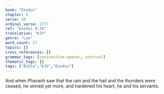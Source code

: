 ```yaml
---
book: "Exodus"
chapter: 9
verse: 34
ordinal_verse: 1777
ref: "Exodus 9:34"
translation: "KJV"
genre: "Law"
word_count: 27
topics: []
cross_references: []
grammar_tags: [conjunctive-opener, contrast]
thematic_tags: []
tags: ["Bible","KJV","Exodus"]
---
```

And when Pharaoh saw that the rain and the hail and the thunders were ceased, he sinned yet more, and hardened his heart, he and his servants.
